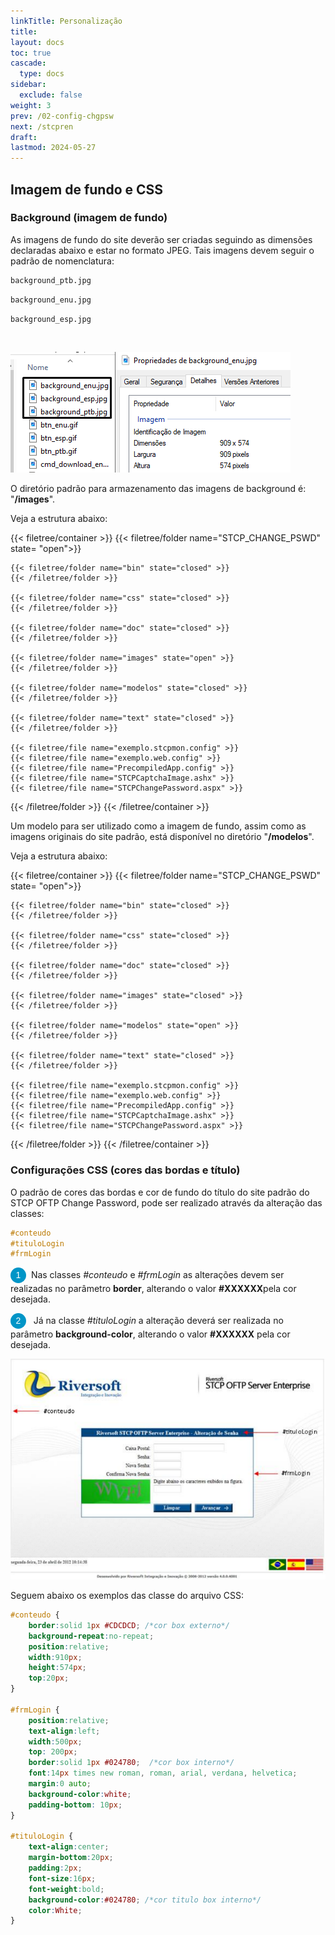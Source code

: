 ```yaml
---
linkTitle: Personalização
title:
layout: docs
toc: true
cascade:
  type: docs
sidebar:
  exclude: false
weight: 3
prev: /02-config-chgpsw
next: /stcpren
draft:
lastmod: 2024-05-27
---
```

## Imagem de fundo e CSS

### Background (imagem de fundo)

As imagens de fundo do site deverão ser criadas seguindo as dimensões declaradas abaixo e estar no formato JPEG. Tais imagens devem seguir o padrão de nomenclatura:

```xml {filename="Português"}
background_ptb.jpg
```

```xml {filename="Inglês"}
background_enu.jpg
```

```xml {filename="Espanhol"}
background_esp.jpg
```
<br>

![](img/chgpsw-08.png)

O diretório padrão para armazenamento das imagens de background é: "**/images**".

Veja a estrutura abaixo:

{{< filetree/container >}}
  {{< filetree/folder name="STCP_CHANGE_PSWD" state= "open">}}

    {{< filetree/folder name="bin" state="closed" >}}
    {{< /filetree/folder >}}

    {{< filetree/folder name="css" state="closed" >}}
    {{< /filetree/folder >}}

    {{< filetree/folder name="doc" state="closed" >}}
    {{< /filetree/folder >}}

    {{< filetree/folder name="images" state="open" >}}
    {{< /filetree/folder >}}

    {{< filetree/folder name="modelos" state="closed" >}}
    {{< /filetree/folder >}}

    {{< filetree/folder name="text" state="closed" >}}
    {{< /filetree/folder >}}

    {{< filetree/file name="exemplo.stcpmon.config" >}}
    {{< filetree/file name="exemplo.web.config" >}}
    {{< filetree/file name="PrecompiledApp.config" >}}
    {{< filetree/file name="STCPCaptchaImage.ashx" >}}
    {{< filetree/file name="STCPChangePassword.aspx" >}}

  {{< /filetree/folder >}}
{{< /filetree/container >}}


Um modelo para ser utilizado como a imagem de fundo, assim como as imagens originais do site padrão, está disponível no diretório "**/modelos**".

Veja a estrutura abaixo:

{{< filetree/container >}}
  {{< filetree/folder name="STCP_CHANGE_PSWD" state= "open">}}

    {{< filetree/folder name="bin" state="closed" >}}
    {{< /filetree/folder >}}

    {{< filetree/folder name="css" state="closed" >}}
    {{< /filetree/folder >}}

    {{< filetree/folder name="doc" state="closed" >}}
    {{< /filetree/folder >}}

    {{< filetree/folder name="images" state="closed" >}}
    {{< /filetree/folder >}}

    {{< filetree/folder name="modelos" state="open" >}}
    {{< /filetree/folder >}}

    {{< filetree/folder name="text" state="closed" >}}
    {{< /filetree/folder >}}

    {{< filetree/file name="exemplo.stcpmon.config" >}}
    {{< filetree/file name="exemplo.web.config" >}}
    {{< filetree/file name="PrecompiledApp.config" >}}
    {{< filetree/file name="STCPCaptchaImage.ashx" >}}
    {{< filetree/file name="STCPChangePassword.aspx" >}}

  {{< /filetree/folder >}}
{{< /filetree/container >}}

### Configurações CSS (cores das bordas e título)

O padrão de cores das bordas e cor de fundo do título do site padrão do STCP OFTP Change Password, pode ser realizado através da alteração das classes:

```css {filename="css/STCPChangePassword.css"}
#conteudo
#tituloLogin
#frmLogin
```
<span style="display:inline-block; width: 25px; height: 25px; border-radius: 50%; background-color: #0095C7; color: white; text-align: center; line-height: 25px; font-size: 14px; font-family: Arial;">1</span> &nbsp;Nas classes _#conteudo_ e _#frmLogin_ as alterações devem ser realizadas no parâmetro **border**, alterando o valor **#XXXXXX**pela cor desejada.

<span style="display:inline-block; width: 25px; height: 25px; border-radius: 50%; background-color: #0095C7; color: white; text-align: center; line-height: 25px; font-size: 14px; font-family: Arial;">2</span> &nbsp; Já na classe _#tituloLogin_ a alteração deverá ser realizada no parâmetro **background-color**, alterando o valor **#XXXXXX** pela cor desejada.

![](img/chgpsw-09.png)

Seguem abaixo os exemplos das classe do arquivo CSS:

```css {linenos=table,hl_lines=[2,15,28],linenostart=1,filename="css/STCPChangePassword.css"}
#conteudo {
    border:solid 1px #CDCDCD; /*cor box externo*/
    background-repeat:no-repeat;
    position:relative;
    width:910px;
    height:574px;
    top:20px;
}

#frmLogin {
    position:relative;
    text-align:left;
    width:500px;
    top: 200px;
    border:solid 1px #024780;  /*cor box interno*/
    font:14px times new roman, roman, arial, verdana, helvetica;
    margin:0 auto;
    background-color:white;
    padding-bottom: 10px;
}

#tituloLogin {
    text-align:center;
    margin-bottom:20px;
    padding:2px;
    font-size:16px;
    font-weight:bold;
    background-color:#024780; /*cor titulo box interno*/
    color:White;
}
```
